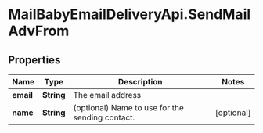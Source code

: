 # MailBabyEmailDeliveryApi.SendMailAdvFrom

## Properties

Name | Type | Description | Notes
------------ | ------------- | ------------- | -------------
**email** | **String** | The email address | 
**name** | **String** | (optional) Name to use for the sending contact. | [optional] 


